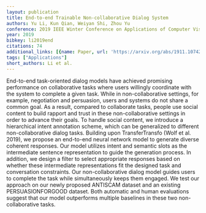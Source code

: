 ```yaml
---
layout: publication
title: End-to-end Trainable Non-collaborative Dialog System
authors: Yu Li, Kun Qian, Weiyan Shi, Zhou Yu
conference: 2019 IEEE Winter Conference on Applications of Computer Vision (WACV)
year: 2019
bibkey: li2019end
citations: 74
additional_links: [{name: Paper, url: 'https://arxiv.org/abs/1911.10742'}]
tags: ["Applications"]
short_authors: Li et al.
---
```

End-to-end task-oriented dialog models have achieved promising performance on
collaborative tasks where users willingly coordinate with the system to
complete a given task. While in non-collaborative settings, for example,
negotiation and persuasion, users and systems do not share a common goal. As a
result, compared to collaborate tasks, people use social content to build
rapport and trust in these non-collaborative settings in order to advance their
goals. To handle social content, we introduce a hierarchical intent annotation
scheme, which can be generalized to different non-collaborative dialog tasks.
Building upon TransferTransfo (Wolf et al. 2019), we propose an end-to-end
neural network model to generate diverse coherent responses. Our model utilizes
intent and semantic slots as the intermediate sentence representation to guide
the generation process. In addition, we design a filter to select appropriate
responses based on whether these intermediate representations fit the designed
task and conversation constraints. Our non-collaborative dialog model guides
users to complete the task while simultaneously keeps them engaged. We test our
approach on our newly proposed ANTISCAM dataset and an existing
PERSUASIONFORGOOD dataset. Both automatic and human evaluations suggest that
our model outperforms multiple baselines in these two non-collaborative tasks.